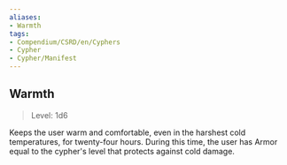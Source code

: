 ```yaml
---
aliases:
- Warmth
tags:
- Compendium/CSRD/en/Cyphers
- Cypher
- Cypher/Manifest
---
```


  
## Warmth  
>Level: 1d6  
  
Keeps the user warm and comfortable, even in the harshest cold temperatures, for twenty-four hours. During this time, the user has Armor equal to the cypher's level that protects against cold damage.